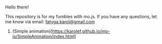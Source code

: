 Hello there!

This repository is for my fumbles with mo.js.
If you have any questions, let me know via email: fatyga.karol@gmail.com

1. (Simple animation)[https://karolef.github.io/mo-js/SimpleAnimation/index.html]
